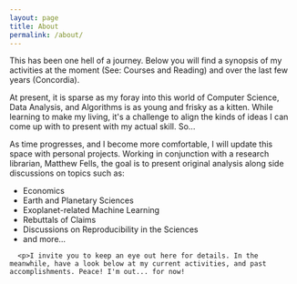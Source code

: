 ```yaml
---
layout: page
title: About
permalink: /about/
---
```

<!-- For styles with static names... -->
<link href="{{ "/assets/css/style.css" | relative_url }}" rel="stylesheet">


<p>This has been one hell of a journey. Below you will find a synopsis of my activities at the moment (See: Courses and Reading) and over the last few years (Concordia).
  <p>At present, it is sparse as my foray into this world of Computer Science, Data Analysis, and Algorithms is as young and frisky as a kitten. While learning to make my living, it's a challenge to align the kinds of ideas I can come up with to
    present with my actual skill. So...
    <p>As time progresses, and I become more comfortable, I will update this space with personal projects. Working in conjunction with a research librarian, Matthew Fells, the goal is to present original analysis along side discussions on topics such
      as:
      <ul>
        <li>Economics</li>
        <li>Earth and Planetary Sciences</li>
        <li>Exoplanet-related Machine Learning</li>
        <li>Rebuttals of Claims</li>
        <li>Discussions on Reproducibility in the Sciences</li>
        <li>and more...</li>
      </ul>

      <p>I invite you to keep an eye out here for details. In the meanwhile, have a look below at my current activities, and past accomplishments. Peace! I'm out... for now!


          
